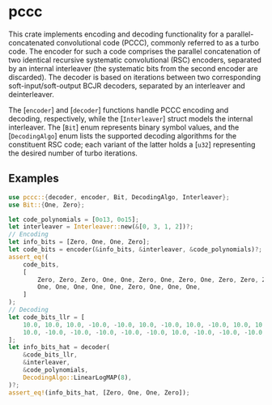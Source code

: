 # pccc

This crate implements encoding and decoding functionality for a parallel-concatenated
convolutional code (PCCC), commonly referred to as a turbo code. The encoder for such a code
comprises the parallel concatenation of two identical recursive systematic convolutional (RSC)
encoders, separated by an internal interleaver (the systematic bits from the second encoder are
discarded). The decoder is based on iterations between two corresponding soft-input/soft-output
BCJR decoders, separated by an interleaver and deinterleaver.

The [`encoder`] and [`decoder`] functions handle PCCC encoding and decoding, respectively,
while the [`Interleaver`] struct models the internal interleaver. The [`Bit`] enum represents
binary symbol values, and the [`DecodingAlgo`] enum lists the supported decoding algorithms for
the constituent RSC code; each variant of the latter holds a [`u32`] representing the desired
number of turbo iterations.

## Examples

```rust
use pccc::{decoder, encoder, Bit, DecodingAlgo, Interleaver};
use Bit::{One, Zero};

let code_polynomials = [0o13, 0o15];
let interleaver = Interleaver::new(&[0, 3, 1, 2])?;
// Encoding
let info_bits = [Zero, One, One, Zero];
let code_bits = encoder(&info_bits, &interleaver, &code_polynomials)?;
assert_eq!(
    code_bits,
    [
        Zero, Zero, Zero, One, One, Zero, One, Zero, One, Zero, Zero, Zero, Zero, Zero, Zero,
        One, One, One, One, One, Zero, One, One, One,
    ]
);
// Decoding
let code_bits_llr = [
    10.0, 10.0, 10.0, -10.0, -10.0, 10.0, -10.0, 10.0, -10.0, 10.0, 10.0, 10.0, 10.0, 10.0,
    10.0, -10.0, -10.0, -10.0, -10.0, -10.0, 10.0, -10.0, -10.0, -10.0,
];
let info_bits_hat = decoder(
    &code_bits_llr,
    &interleaver,
    &code_polynomials,
    DecodingAlgo::LinearLogMAP(8),
)?;
assert_eq!(info_bits_hat, [Zero, One, One, Zero]);
```

